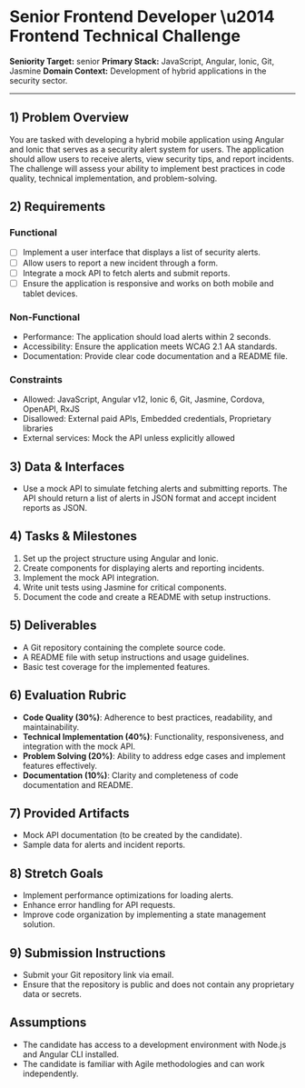 # Senior Frontend Developer \u2014 Frontend Technical Challenge
**Seniority Target:** senior
**Primary Stack:** JavaScript, Angular, Ionic, Git, Jasmine
**Domain Context:** Development of hybrid applications in the security sector.

---

## 1) Problem Overview
You are tasked with developing a hybrid mobile application using Angular and Ionic that serves as a security alert system for users. The application should allow users to receive alerts, view security tips, and report incidents. The challenge will assess your ability to implement best practices in code quality, technical implementation, and problem-solving.

## 2) Requirements
### Functional
- [ ] Implement a user interface that displays a list of security alerts.
- [ ] Allow users to report a new incident through a form.
- [ ] Integrate a mock API to fetch alerts and submit reports.
- [ ] Ensure the application is responsive and works on both mobile and tablet devices.

### Non-Functional
- Performance: The application should load alerts within 2 seconds.
- Accessibility: Ensure the application meets WCAG 2.1 AA standards.
- Documentation: Provide clear code documentation and a README file.

### Constraints
- Allowed: JavaScript, Angular v12, Ionic 6, Git, Jasmine, Cordova, OpenAPI, RxJS
- Disallowed: External paid APIs, Embedded credentials, Proprietary libraries
- External services: Mock the API unless explicitly allowed

## 3) Data & Interfaces
- Use a mock API to simulate fetching alerts and submitting reports. The API should return a list of alerts in JSON format and accept incident reports as JSON.

## 4) Tasks & Milestones
1. Set up the project structure using Angular and Ionic.
2. Create components for displaying alerts and reporting incidents.
3. Implement the mock API integration.
4. Write unit tests using Jasmine for critical components.
5. Document the code and create a README with setup instructions.

## 5) Deliverables
- A Git repository containing the complete source code.
- A README file with setup instructions and usage guidelines.
- Basic test coverage for the implemented features.

## 6) Evaluation Rubric
- **Code Quality (30%)**: Adherence to best practices, readability, and maintainability.
- **Technical Implementation (40%)**: Functionality, responsiveness, and integration with the mock API.
- **Problem Solving (20%)**: Ability to address edge cases and implement features effectively.
- **Documentation (10%)**: Clarity and completeness of code documentation and README.

## 7) Provided Artifacts
- Mock API documentation (to be created by the candidate).
- Sample data for alerts and incident reports.

## 8) Stretch Goals
- Implement performance optimizations for loading alerts.
- Enhance error handling for API requests.
- Improve code organization by implementing a state management solution.

## 9) Submission Instructions
- Submit your Git repository link via email.
- Ensure that the repository is public and does not contain any proprietary data or secrets.

## Assumptions
- The candidate has access to a development environment with Node.js and Angular CLI installed.
- The candidate is familiar with Agile methodologies and can work independently.
